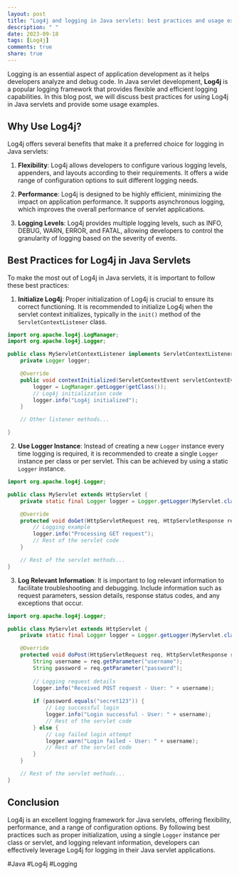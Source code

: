 ```yaml
---
layout: post
title: "Log4j and logging in Java servlets: best practices and usage examples"
description: " "
date: 2023-09-18
tags: [Log4j]
comments: true
share: true
---
```


Logging is an essential aspect of application development as it helps developers analyze and debug code. In Java servlet development, **Log4j** is a popular logging framework that provides flexible and efficient logging capabilities. In this blog post, we will discuss best practices for using Log4j in Java servlets and provide some usage examples.

## Why Use Log4j?

Log4j offers several benefits that make it a preferred choice for logging in Java servlets:

1. **Flexibility**: Log4j allows developers to configure various logging levels, appenders, and layouts according to their requirements. It offers a wide range of configuration options to suit different logging needs.

2. **Performance**: Log4j is designed to be highly efficient, minimizing the impact on application performance. It supports asynchronous logging, which improves the overall performance of servlet applications.

3. **Logging Levels**: Log4j provides multiple logging levels, such as INFO, DEBUG, WARN, ERROR, and FATAL, allowing developers to control the granularity of logging based on the severity of events.

## Best Practices for Log4j in Java Servlets

To make the most out of Log4j in Java servlets, it is important to follow these best practices:

1. **Initialize Log4j**: Proper initialization of Log4j is crucial to ensure its correct functioning. It is recommended to initialize Log4j when the servlet context initializes, typically in the `init()` method of the `ServletContextListener` class.

```java
import org.apache.log4j.LogManager;
import org.apache.log4j.Logger;

public class MyServletContextListener implements ServletContextListener {
    private Logger logger;

    @Override
    public void contextInitialized(ServletContextEvent servletContextEvent) {
        logger = LogManager.getLogger(getClass());
        // Log4j initialization code
        logger.info("Log4j initialized");
    }

    // Other listener methods...

}
```

2. **Use Logger Instance**: Instead of creating a new `Logger` instance every time logging is required, it is recommended to create a single `Logger` instance per class or per servlet. This can be achieved by using a static `Logger` instance.

```java
import org.apache.log4j.Logger;

public class MyServlet extends HttpServlet {
    private static final Logger logger = Logger.getLogger(MyServlet.class);

    @Override
    protected void doGet(HttpServletRequest req, HttpServletResponse resp) throws ServletException, IOException {
        // Logging example
        logger.info("Processing GET request");
        // Rest of the servlet code
    }

    // Rest of the servlet methods...
}
```

3. **Log Relevant Information**: It is important to log relevant information to facilitate troubleshooting and debugging. Include information such as request parameters, session details, response status codes, and any exceptions that occur.

```java
import org.apache.log4j.Logger;

public class MyServlet extends HttpServlet {
    private static final Logger logger = Logger.getLogger(MyServlet.class);

    @Override
    protected void doPost(HttpServletRequest req, HttpServletResponse resp) throws ServletException, IOException {
        String username = req.getParameter("username");
        String password = req.getParameter("password");
        
        // Logging request details
        logger.info("Received POST request - User: " + username);
        
        if (password.equals("secret123")) {
            // Log successful login
            logger.info("Login successful - User: " + username);
            // Rest of the servlet code
        } else {
            // Log failed login attempt
            logger.warn("Login failed - User: " + username);
            // Rest of the servlet code
        }
    }

    // Rest of the servlet methods...
}
```

## Conclusion

Log4j is an excellent logging framework for Java servlets, offering flexibility, performance, and a range of configuration options. By following best practices such as proper initialization, using a single `Logger` instance per class or servlet, and logging relevant information, developers can effectively leverage Log4j for logging in their Java servlet applications.

#Java #Log4j #Logging